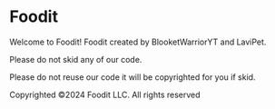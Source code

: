# Foodit
Welcome to Foodit! Foodit created by BlooketWarriorYT and LaviPet.

Please do not skid any of our code.

Please do not reuse our code it will be copyrighted for you if skid.

Copyrighted ©2024 Foodit LLC. All rights reserved
